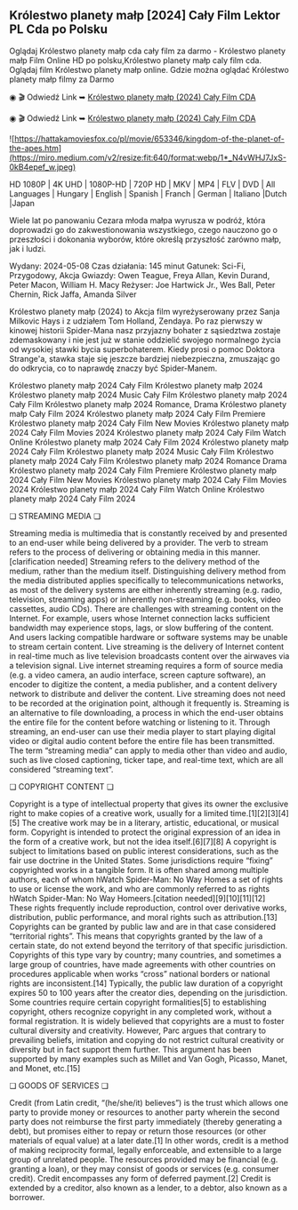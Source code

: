 ## Królestwo planety małp [2024] Cały Film Lektor PL Cda po Polsku

Oglądaj Królestwo planety małp cda cały film za darmo - Królestwo planety małp Film Online HD po polsku,Królestwo planety małp caly film cda. Oglądaj film Królestwo planety małp online. Gdzie można oglądać Królestwo planety małp filmy za Darmo

◉ 🎬 Odwiedź Link ➥ [Królestwo planety małp (2024) Cały Film CDA](https://hattakamoviesfox.co/pl/movie/653346/kingdom-of-the-planet-of-the-apes.htm)

◉ 🎬 Odwiedź Link ➥ [Królestwo planety małp (2024) Cały Film CDA](https://hattakamoviesfox.co/pl/movie/653346/kingdom-of-the-planet-of-the-apes.htm)

![https://hattakamoviesfox.co/pl/movie/653346/kingdom-of-the-planet-of-the-apes.htm](https://miro.medium.com/v2/resize:fit:640/format:webp/1*_N4vWHJ7JxS-0kB4epef_w.jpeg)

HD 1080P | 4K UHD | 1080P-HD | 720P HD | MKV | MP4 | FLV | DVD |
All Languages | Hungary | English | Spanish | Franch | German | Italiano |Dutch |Japan

Wiele lat po panowaniu Cezara młoda małpa wyrusza w podróż, która doprowadzi go do zakwestionowania wszystkiego, czego nauczono go o przeszłości i dokonania wyborów, które określą przyszłość zarówno małp, jak i ludzi.

Wydany: 2024-05-08
Czas działania: 145 minut
Gatunek: Sci-Fi, Przygodowy, Akcja
Gwiazdy: Owen Teague, Freya Allan, Kevin Durand, Peter Macon, William H. Macy
Reżyser: Joe Hartwick Jr., Wes Ball, Peter Chernin, Rick Jaffa, Amanda Silver

Królestwo planety małp (2024) to Akcja film wyreżyserowany przez Sanja Milkovic Hays i z udziałem Tom Holland, Zendaya. Po raz pierwszy w kinowej historii Spider-Mana nasz przyjazny bohater z sąsiedztwa zostaje zdemaskowany i nie jest już w stanie oddzielić swojego normalnego życia od wysokiej stawki bycia superbohaterem. Kiedy prosi o pomoc Doktora Strange'a, stawka staje się jeszcze bardziej niebezpieczna, zmuszając go do odkrycia, co to naprawdę znaczy być Spider-Manem.

Królestwo planety małp 2024 Cały Film
Królestwo planety małp 2024
Królestwo planety małp 2024 Music Cały Film
Królestwo planety małp 2024 Cały Film
Królestwo planety małp 2024 Romance, Drama
Królestwo planety małp Cały Film 2024
Królestwo planety małp 2024 Cały Film Premiere
Królestwo planety małp 2024 Cały Film New Movies
Królestwo planety małp 2024 Cały Film Movies 2024
Królestwo planety małp 2024 Cały Film Watch Online
Królestwo planety małp 2024 Cały Film 2024
Królestwo planety małp 2024 Cały Film
Królestwo planety małp 2024 Music Cały Film
Królestwo planety małp 2024 Cały Film
Królestwo planety małp 2024 Romance Drama
Królestwo planety małp 2024 Cały Film Premiere
Królestwo planety małp 2024 Cały Film New Movies
Królestwo planety małp 2024 Cały Film Movies 2024
Królestwo planety małp 2024 Cały Film Watch Online
Królestwo planety małp 2024 Cały Film 2024

❏ STREAMING MEDIA ❏

Streaming media is multimedia that is constantly received by and presented to an end-user while being delivered by a provider. The verb to stream refers to the process of delivering or obtaining media in this manner.[clarification needed] Streaming refers to the delivery method of the medium, rather than the medium itself. Distinguishing delivery method from the media distributed applies specifically to telecommunications networks, as most of the delivery systems are either inherently streaming (e.g. radio, television, streaming apps) or inherently non-streaming (e.g. books, video cassettes, audio CDs). There are challenges with streaming content on the Internet. For example, users whose Internet connection lacks sufficient bandwidth may experience stops, lags, or slow buffering of the content. And users lacking compatible hardware or software systems may be unable to stream certain content.
Live streaming is the delivery of Internet content in real-time much as live television broadcasts content over the airwaves via a television signal. Live internet streaming requires a form of source media (e.g. a video camera, an audio interface, screen capture software), an encoder to digitize the content, a media publisher, and a content delivery network to distribute and deliver the content. Live streaming does not need to be recorded at the origination point, although it frequently is.
Streaming is an alternative to file downloading, a process in which the end-user obtains the entire file for the content before watching or listening to it. Through streaming, an end-user can use their media player to start playing digital video or digital audio content before the entire file has been transmitted. The term “streaming media” can apply to media other than video and audio, such as live closed captioning, ticker tape, and real-time text, which are all considered “streaming text”.

❏ COPYRIGHT CONTENT ❏

Copyright is a type of intellectual property that gives its owner the exclusive right to make copies of a creative work, usually for a limited time.[1][2][3][4][5] The creative work may be in a literary, artistic, educational, or musical form. Copyright is intended to protect the original expression of an idea in the form of a creative work, but not the idea itself.[6][7][8] A copyright is subject to limitations based on public interest considerations, such as the fair use doctrine in the United States.
Some jurisdictions require “fixing” copyrighted works in a tangible form. It is often shared among multiple authors, each of whom hWatch Spider-Man: No Way Homes a set of rights to use or license the work, and who are commonly referred to as rights hWatch Spider-Man: No Way Homeers.[citation needed][9][10][11][12] These rights frequently include reproduction, control over derivative works, distribution, public performance, and moral rights such as attribution.[13]
Copyrights can be granted by public law and are in that case considered “territorial rights”. This means that copyrights granted by the law of a certain state, do not extend beyond the territory of that specific jurisdiction. Copyrights of this type vary by country; many countries, and sometimes a large group of countries, have made agreements with other countries on procedures applicable when works “cross” national borders or national rights are inconsistent.[14]
Typically, the public law duration of a copyright expires 50 to 100 years after the creator dies, depending on the jurisdiction. Some countries require certain copyright formalities[5] to establishing copyright, others recognize copyright in any completed work, without a formal registration.
It is widely believed that copyrights are a must to foster cultural diversity and creativity. However, Parc argues that contrary to prevailing beliefs, imitation and copying do not restrict cultural creativity or diversity but in fact support them further. This argument has been supported by many examples such as Millet and Van Gogh, Picasso, Manet, and Monet, etc.[15]

❏ GOODS OF SERVICES ❏

Credit (from Latin credit, “(he/she/it) believes”) is the trust which allows one party to provide money or resources to another party wherein the second party does not reimburse the first party immediately (thereby generating a debt), but promises either to repay or return those resources (or other materials of equal value) at a later date.[1] In other words, credit is a method of making reciprocity formal, legally enforceable, and extensible to a large group of unrelated people.
The resources provided may be financial (e.g. granting a loan), or they may consist of goods or services (e.g. consumer credit). Credit encompasses any form of deferred payment.[2] Credit is extended by a creditor, also known as a lender, to a debtor, also known as a borrower.

